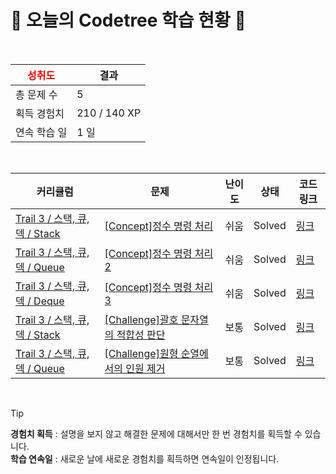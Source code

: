# 🌲 오늘의 Codetree 학습 현황 🌲

<br />

| <span style="color:red;display:block;text-align:center;"> **성취도**</span> | 결과 |
|---|---|
| 총 문제 수 | 5 |
| 획득 경험치 | 210 / 140 XP |
| 연속 학습 일 | 1 일 |

<br />

|커리큘럼|문제|난이도|상태|코드 링크|
|---|---|---|---|---|
|[Trail 3 / 스택, 큐, 덱 / Stack](https://www.codetree.ai/trail-info/novice-high/)|[[Concept]정수 명령 처리](https://www.codetree.ai/trails/complete/curated-cards/intro-process-numeric-commands/)|쉬움|Solved|[링크](https://github.com/cksdyd3786/chanyong.github.io/blob/main/250512/%EC%A0%95%EC%88%98%20%EB%AA%85%EB%A0%B9%20%EC%B2%98%EB%A6%AC/process-numeric-commands.cpp)|
|[Trail 3 / 스택, 큐, 덱 / Queue](https://www.codetree.ai/trail-info/novice-high/)|[[Concept]정수 명령 처리 2](https://www.codetree.ai/trails/complete/curated-cards/intro-process-numeric-commands-2/)|쉬움|Solved|[링크](https://github.com/cksdyd3786/chanyong.github.io/blob/main/250512/%EC%A0%95%EC%88%98%20%EB%AA%85%EB%A0%B9%20%EC%B2%98%EB%A6%AC%202/process-numeric-commands-2.cpp)|
|[Trail 3 / 스택, 큐, 덱 / Deque](https://www.codetree.ai/trail-info/novice-high/)|[[Concept]정수 명령 처리 3](https://www.codetree.ai/trails/complete/curated-cards/intro-process-numeric-commands-3/)|쉬움|Solved|[링크](https://github.com/cksdyd3786/chanyong.github.io/blob/main/250512/%EC%A0%95%EC%88%98%20%EB%AA%85%EB%A0%B9%20%EC%B2%98%EB%A6%AC%203/process-numeric-commands-3.cpp)|
|[Trail 3 / 스택, 큐, 덱 / Stack](https://www.codetree.ai/trail-info/novice-high/)|[[Challenge]괄호 문자열의 적합성 판단](https://www.codetree.ai/trails/complete/curated-cards/challenge-parentheses-string/)|보통|Solved|[링크](https://github.com/cksdyd3786/chanyong.github.io/blob/main/250512/%EA%B4%84%ED%98%B8%20%EB%AC%B8%EC%9E%90%EC%97%B4%EC%9D%98%20%EC%A0%81%ED%95%A9%EC%84%B1%20%ED%8C%90%EB%8B%A8/parentheses-string.cpp)|
|[Trail 3 / 스택, 큐, 덱 / Queue](https://www.codetree.ai/trail-info/novice-high/)|[[Challenge]원형 순열에서의 인원 제거](https://www.codetree.ai/trails/complete/curated-cards/challenge-josephus-permutations/)|보통|Solved|[링크](https://github.com/cksdyd3786/chanyong.github.io/blob/main/250512/%EC%9B%90%ED%98%95%20%EC%88%9C%EC%97%B4%EC%97%90%EC%84%9C%EC%9D%98%20%EC%9D%B8%EC%9B%90%20%EC%A0%9C%EA%B1%B0/josephus-permutations.cpp)|


<br />

> [!TIP]
> **경험치 획득** : 설명을 보지 않고 해결한 문제에 대해서만 한 번 경험치를 획득할 수 있습니다.  
> **학습 연속일** : 새로운 날에 새로운 경험치를 획득하면 연속일이 인정됩니다.

